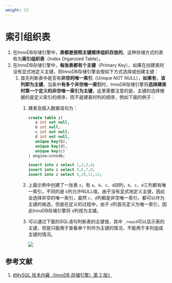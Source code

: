 ```yaml
---
weight: 13
---
```


# 索引组织表

1. 在InnoDB存储引擎中，**表都是按照主键顺序组织存放的**，这种存储方式的表称为**索引组织表**（Index Organzied Table）。
2. 在InnoDB存储引擎中，**每张表都有个主键**（Primary Key），如果在创建表时没有显式地定义主键，则InnoDB存储引擎会按如下方式选择或创建主键：
   1. 首先判断表中是否有**非空的唯一索引**（Unique NOT NULL），**如果有**，**该列即为主键**，当表中**有多个非空唯一索引**时，InnoDB存储引擎将**选择建表时第一个定义的非空唯一索引为主键**，这里需要注意的是，主键的选择根据的是定义索引的顺序，而不是建表时列的顺序，例如下面的例子：
      1. 建表及插入数据语句为：

         ```sql
         create table z(
         	a int not null,
         	b int null,
         	c int not null,
         	d int not null,
         	unique key(b),
         	unique key(d),
         	unique key(c)
         ) engine=innodb;

         insert into z select 1,2,3,4;
         insert into z select 5,6,7,8;
         insert into z select 9,10,11,12;
         ```
      2. 上面示例中创建了一张表 `z`，有 `a`、`b`、`c`、`d`四列，`b`、`c`、`d`三列都有唯一索引，不同的是 `b`列允许NULL值，由于没有显式地定义主键，因此会选择非空的唯一索引，虽然 `c`、`d`列都是非空唯一索引，都可以作为主键的候选，但是在定义的过程中，由于 `d`列首先定义为唯一索引，因此InnoDB存储引擎将 `d`列视为主键。
      3. 可以通过下面的SQL语句判断表的主键值，其中 `_rowid`可以显示表的主键，但是只能用于查看单个列作为主键的情况，不能用于多列组成主键的情况。

         ![](../../media/202106/2021-06-20_162706.png)

## 参考文献

1. [《MySQL 技术内幕（InnoDB 存储引擎）第 2 版》]()
